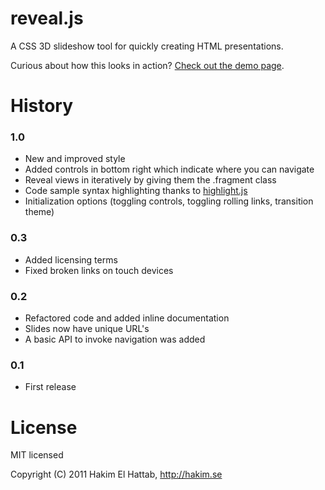 # reveal.js

A CSS 3D slideshow tool for quickly creating HTML presentations.

Curious about how this looks in action? [Check out the demo page](http://lab.hakim.se/reveal-js/).

# History

### 1.0

- New and improved style
- Added controls in bottom right which indicate where you can navigate
- Reveal views in iteratively by giving them the .fragment class
- Code sample syntax highlighting thanks to [highlight.js](http://softwaremaniacs.org/soft/highlight/en/description/)
- Initialization options (toggling controls, toggling rolling links, transition theme)

### 0.3

- Added licensing terms
- Fixed broken links on touch devices

### 0.2

- Refactored code and added inline documentation
- Slides now have unique URL's
- A basic API to invoke navigation was added

### 0.1
- First release


# License

MIT licensed

Copyright (C) 2011 Hakim El Hattab, http://hakim.se